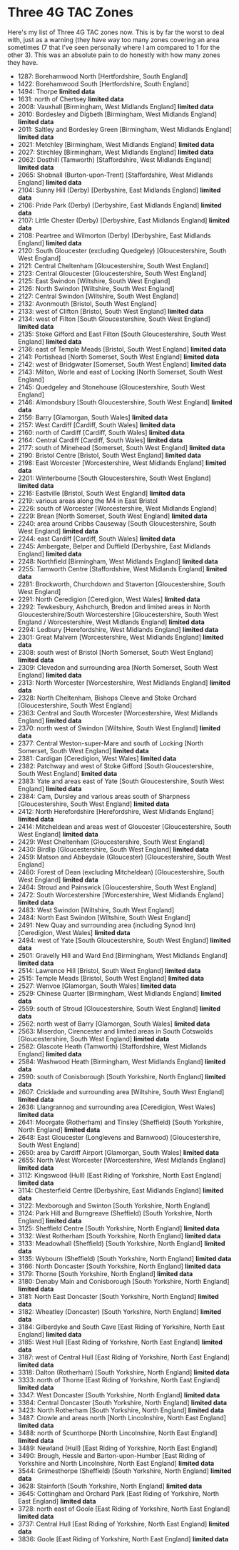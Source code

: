 # Three 4G TAC Zones

Here's my list of Three 4G TAC zones now. This is by far the worst to deal with, just as a warning (they have way too many zones covering an area sometimes (7 that I've seen personally where I am compared to 1 for the other 3). This was an absolute pain to do honestly with how many zones they have.

* 1287: Borehamwood North [Hertfordshire, South England]
* 1422: Borehamwood South [Hertfordshire, South England]
* 1494: Thorpe **limited data**
* 1631: north of Chertsey **limited data**
* 2008: Vauxhall [Birmingham, West Midlands England] **limited data**
* 2010: Bordesley and Digbeth [Birmingham, West Midlands England] **limited data**
* 2011: Saltley and Bordesley Green [Birmingham, West Midlands England] **limited data**
* 2021: Metchley [Birmingham, West Midlands England] **limited data**
* 2027: Stirchley [Birmingham, West Midlands England] **limited data**
* 2062: Dosthill (Tamworth) [Staffordshire, West Midlands England] **limited data**
* 2065: Shobnall (Burton-upon-Trent) [Staffordshire, West Midlands England] **limited data**
* 2104: Sunny Hill (Derby) [Derbyshire, East Midlands England] **limited data**
* 2106: Pride Park (Derby) [Derbyshire, East Midlands England] **limited data**
* 2107: Little Chester (Derby) [Derbyshire, East Midlands England] **limited data**
* 2108: Peartree and Wilmorton (Derby) [Derbyshire, East Midlands England] **limited data**
* 2120: South Gloucester (excluding Quedgeley) [Gloucestershire, South West England]
* 2121: Central Cheltenham [Gloucestershire, South West England]
* 2123: Central Gloucester [Gloucestershire, South West England]
* 2125: East Swindon [Wiltshire, South West England]
* 2126: North Swindon [Wiltshire, South West England]
* 2127: Central Swindon [Wiltshire, South West England]
* 2132: Avonmouth [Bristol, South West England]
* 2133: west of Clifton [Bristol, South West England] **limited data**
* 2134: west of Filton [South Gloucestershire, South West England] **limited data**
* 2135: Stoke Gifford and East Filton [South Gloucestershire, South West England] **limited data**
* 2136: east of Temple Meads [Bristol, South West England] **limited data**
* 2141: Portishead [North Somerset, South West England] **limited data**
* 2142: west of Bridgwater [Somerset, South West England] **limited data**
* 2143: Milton, Worle and east of Locking [North Somerset, South West England]
* 2145: Quedgeley and Stonehouse [Gloucestershire, South West England]
* 2146: Almondsbury [South Gloucestershire, South West England] **limited data**
* 2156: Barry [Glamorgan, South Wales] **limited data**
* 2157: West Cardiff [Cardiff, South Wales] **limited data**
* 2160: north of Cardiff [Cardiff, South Wales] **limited data**
* 2164: Central Cardiff [Cardiff, South Wales] **limited data**
* 2177: south of Minehead [Somerset, South West England] **limited data**
* 2190: Bristol Centre [Bristol, South West England] **limited data**
* 2198: East Worcester [Worcestershire, West Midlands England] **limited data**
* 2201: Winterbourne [South Gloucestershire, South West England] **limited data**
* 2216: Eastville [Bristol, South West England] **limited data**
* 2219: various areas along the M4 in East Bristol
* 2226: south of Worcester [Worcestershire, West Midlands England]
* 2229: Brean [North Somerset, South West England] **limited data**
* 2240: area around Cribbs Causeway [South Gloucestershire, South West England] **limited data**
* 2244: east Cardiff [Cardiff, South Wales] **limited data**
* 2245: Ambergate, Belper and Duffield [Derbyshire, East Midlands England] **limited data**
* 2248: Northfield [Birmingham, West Midlands England] **limited data**
* 2255: Tamworth Centre [Staffordshire, West Midlands England] **limited data**
* 2281: Brockworth, Churchdown and Staverton [Gloucestershire, South West England]
* 2291: North Ceredigion [Ceredigion, West Wales] **limited data**
* 2292: Tewkesbury, Ashchurch, Bredon and limited areas in North Gloucestershire/South Worcestershire [Gloucestershire, South West England / Worcestershire, West Midlands England] **limited data**
* 2294: Ledbury [Herefordshire, West Midlands England] **limited data**
* 2301: Great Malvern [Worcestershire, West Midlands England] **limited data**
* 2308: south west of Bristol [North Somerset, South West England] **limited data**
* 2309: Clevedon and surrounding area [North Somerset, South West England] **limited data**
* 2313: North Worcester [Worcestershire, West Midlands England] **limited data**
* 2328: North Cheltenham, Bishops Cleeve and Stoke Orchard [Gloucestershire, South West England]
* 2363: Central and South Worcester [Worcestershire, West Midlands England] **limited data**
* 2370: north west of Swindon [Wiltshire, South West England] **limited data**
* 2377: Central Weston-super-Mare and south of Locking [North Somerset, South West England]  **limited data**
* 2381: Cardigan [Ceredigion, West Wales] **limited data**
* 2382: Patchway and west of Stoke Gifford [South Gloucestershire, South West England] **limited data**
* 2383: Yate and areas east of Yate [South Gloucestershire, South West England] **limited data**
* 2384: Cam, Dursley and various areas south of Sharpness [Gloucestershire, South West England] **limited data**
* 2412: North Herefordshire [Herefordshire, West Midlands England] **limited data**
* 2414: Mitcheldean and areas west of Gloucester [Gloucestershire, South West England] **limited data**
* 2429: West Cheltenham [Gloucestershire, South West England]
* 2430: Birdlip [Gloucestershire, South West England] **limited data**
* 2459: Matson and Abbeydale (Gloucester) [Gloucestershire, South West England]
* 2460: Forest of Dean (excluding Mitcheldean) [Gloucestershire, South West England] **limited data**
* 2464: Stroud and Painswick [Gloucestershire, South West England]
* 2472: South Worcestershire [Worcestershire, West Midlands England] **limited data**
* 2483: West Swindon [Wiltshire, South West England]
* 2484: North East Swindon [Wiltshire, South West England]
* 2491: New Quay and surrounding area (including Synod Inn) [Ceredigion, West Wales] **limited data**
* 2494: west of Yate [South Gloucestershire, South West England] **limited data**
* 2501: Gravelly Hill and Ward End [Birmingham, West Midlands England] **limited data**
* 2514: Lawrence Hill [Bristol, South West England] **limited data**
* 2515: Temple Meads [Bristol, South West England] **limited data**
* 2527: Wenvoe [Glamorgan, South Wales] **limited data**
* 2529: Chinese Quarter [Birmingham, West Midlands England] **limited data**
* 2559: south of Stroud [Gloucestershire, South West England] **limited data**
* 2562: north west of Barry [Glamorgan, South Wales] **limited data**
* 2563: Miserdon, Cirencester and limited areas in South Cotswolds [Gloucestershire, South West England] **limited data**
* 2582: Glascote Heath (Tamworth) [Staffordshire, West Midlands England] **limited data**
* 2584: Washwood Heath [Birmingham, West Midlands England] **limited data**
* 2590: south of Conisborough [South Yorkshire, North England] **limited data**
* 2607: Cricklade and surrounding area [Wiltshire, South West England] **limited data**
* 2636: Llangrannog and surrounding area [Ceredigion, West Wales] **limited data**
* 2641: Moorgate (Rotherham) and Tinsley (Sheffield) [South Yorkshire, North England] **limited data**
* 2648: East Gloucester (Longlevens and Barnwood) [Gloucestershire, South West England]
* 2650: area by Cardiff Airport [Glamorgan, South Wales] **limited data**
* 2655: North West Worcester [Worcestershire, West Midlands England] **limited data**
* 3112: Kingswood (Hull) [East Riding of Yorkshire, North East England] **limited data**
* 3114: Chesterfield Centre [Derbyshire, East Midlands England] **limited data**
* 3122: Mexborough and Swinton [South Yorkshire, North England]
* 3124: Park Hill and Burngreave (Sheffield) [South Yorkshire, North England] **limited data**
* 3125: Sheffield Centre [South Yorkshire, North England] **limited data**
* 3132: West Rotherham [South Yorkshire, North England] **limited data**
* 3133: Meadowhall (Sheffield) [South Yorkshire, North England] **limited data**
* 3135: Wybourn (Sheffield) [South Yorkshire, North England] **limited data**
* 3166: North Doncaster [South Yorkshire, North England] **limited data**
* 3179: Thorne [South Yorkshire, North England] **limited data**
* 3180: Denaby Main and Conisborough [South Yorkshire, North England] **limited data**
* 3181: North East Doncaster [South Yorkshire, North England] **limited data**
* 3182: Wheatley (Doncaster) [South Yorkshire, North England] **limited data**
* 3184: Gilberdyke and South Cave [East Riding of Yorkshire, North East England] **limited data**
* 3185: West Hull [East Riding of Yorkshire, North East England] **limited data**
* 3187: west of Central Hull [East Riding of Yorkshire, North East England] **limited data**
* 3318: Dalton (Rotherham) [South Yorkshire, North England] **limited data**
* 3333: north of Thorne [East Riding of Yorkshire, North East England] **limited data**
* 3347: West Doncaster [South Yorkshire, North England] **limited data**
* 3384: Central Doncaster [South Yorkshire, North England] **limited data**
* 3423: North Rotherham [South Yorkshire, North England] **limited data**
* 3487: Crowle and areas north [North Lincolnshire, North East England] **limited data**
* 3488: north of Scunthorpe [North Lincolnshire, North East England] **limited data**
* 3489: Newland (Hull) [East Riding of Yorkshire, North East England]
* 3490: Brough, Hessle and Barton-upon-Humber [East Riding of Yorkshire and North Lincolnshire, North East England] **limited data**
* 3544: Grimesthorpe (Sheffield) [South Yorkshire, North England] **limited data**
* 3628: Stainforth [South Yorkshire, North England] **limited data**
* 3645: Cottingham and Orchard Park [East Riding of Yorkshire, North East England] **limited data**
* 3728: north east of Goole [East Riding of Yorkshire, North East England] **limited data**
* 3737: Central Hull [East Riding of Yorkshire, North East England] **limited data**
* 3836: Goole [East Riding of Yorkshire, North East England] **limited data**
